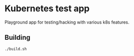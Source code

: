 Kubernetes test app
===================

Playground app for testing/hacking with various k8s features.

Building
--------

```
./build.sh
```
